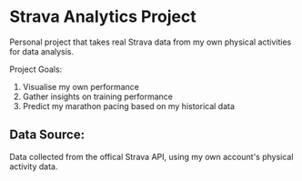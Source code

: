 # Strava Analytics Project
Personal project that takes real Strava data from my own physical activities for data analysis.

Project Goals:
1. Visualise my own performance
2. Gather insights on training performance
3. Predict my marathon pacing based on my historical data

   
## Data Source:
Data collected from the offical Strava API, using my own account's physical activity data.
